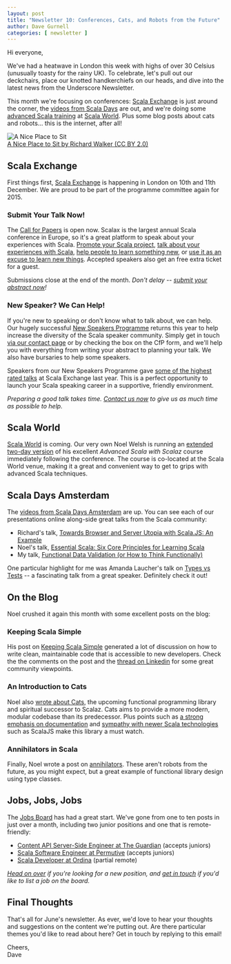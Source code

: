 ```yaml
---
layout: post
title: "Newsletter 10: Conferences, Cats, and Robots from the Future"
author: Dave Gurnell
categories: [ newsletter ]
---
```

Hi everyone,

We've had a heatwave in London this week with highs of over 30 Celsius (unusually toasty for the rainy UK). To celebrate, let's pull out our deckchairs, place our knotted handkerchiefs on our heads, and dive into the latest news from the Underscore Newsletter.

This month we're focusing on conferences: [Scala Exchange][scalax] is just around the corner, the [videos from Scala Days][scala-days-videos] are out, and we're doing some [advanced Scala training][scala-world-scalaz] at [Scala World][scala-world]. Plus some blog posts about cats and robots... this is the internet, after all!

<!-- break -->

<div class="captioned">
<img src="/images/blog/2015-07-03-newsletter10.jpg" alt="A Nice Place to Sit">
<div class="caption">
<a href="https://www.flickr.com/photos/richardwalkerphotography/8534271444">A Nice Place to Sit by Richard Walker (CC BY 2.0)</a>
</div>
</div>


## Scala Exchange

First things first, [Scala Exchange][scalax] is happening in London on 10th and 11th December. We are proud to be part of the programme committee again for 2015.

### Submit Your Talk Now!

The [Call for Papers][scalax-cfp] is open now. Scalax is the largest annual Scala conference in Europe, so it's a great platform to speak about your experiences with Scala. [Promote your Scala project][talk-paulo], [talk about your experiences with Scala][talk-gary], [help people to learn something new][talk-daveb], or [use it as an excuse to learn new things][talk-daveg]. Accepted speakers also get an free extra ticket for a guest.

Submissions close at the end of the month. *Don't delay -- [submit your abstract now][scalax-cfp]!*

### New Speaker? We Can Help!

If you're new to speaking or don't know what to talk about, we can help. Our hugely successful [New Speakers Programme][nsp-2015] returns this year to help increase the diversity of the Scala speaker community. Simply get in touch [via our contact page][contact] or by checking the box on the CfP form, and we'll help you with everything from writing your abstract to planning your talk. We also have bursaries to help some speakers.

Speakers from our New Speakers Programme gave [some of the highest rated talks][nsp-2014-roundup] at Scala Exchange last year. This is a perfect opportunity to launch your Scala speaking career in a supportive, friendly environment.

*Preparing a good talk takes time. [Contact us now][contact] to give us as much time as possible to help.*

## Scala World

[Scala World][scala-world] is coming. Our very own Noel Welsh is running an [extended two-day version][scala-world-scalaz] of his excellent *Advanced Scala with Scalaz* course immediately following the conference. The course is co-located at the Scala World venue, making it a great and convenient way to get to grips with advanced Scala techniques.

## Scala Days Amsterdam

The [videos from Scala Days Amsterdam][scala-days-videos] are up. You can see each of our presentations online along-side great talks from the Scala community:

 - Richard's talk, [Towards Browser and Server Utopia with Scala.JS: An Example][scala-days-richard]
 - Noel's talk, [Essential Scala: Six Core Principles for Learning Scala][scala-days-noel]
 - My talk, [Functional Data Validation (or How to Think Functionally)][scala-days-dave]

One particular highlight for me was Amanda Laucher's talk on [Types vs Tests][scala-days-amanda] -- a fascinating talk from a great speaker. Definitely check it out!

## On the Blog

Noel crushed it again this month with some excellent posts on the blog:

### Keeping Scala Simple

His post on [Keeping Scala Simple][keeping-scala-simple] generated a lot of discussion on how to write clean, maintainable code that is accessible to new developers. Check the the comments on the post and the [thread on Linkedin][keeping-scala-simple-linkedin] for some great community viewpoints.

### An Introduction to Cats

Noel also [wrote about Cats][cats], the upcoming functional programming library and spiritual successor to Scalaz. Cats aims to provide a more modern, modular codebase than its predecessor. Plus points such as [a strong emphasis on documentation][cats-docs] and [sympathy with newer Scala technologies][cats-scalajs] such as ScalaJS make this library a must watch.

### Annihilators in Scala

Finally, Noel wrote a post on [annihilators][annihilators]. These aren't robots from the future, as you might expect, but a great example of functional library design using type classes.

## Jobs, Jobs, Jobs

The [Jobs Board][jobs] has had a great start. We've gone from one to ten posts in just over a month, including two junior positions and one that is remote-friendly:

 - [Content API Server-Side Engineer at The Guardian][jobs-guardian] (accepts juniors)
 - [Scala Software Engineer at Permutive][jobs-permutive] (accepts juniors)
 - [Scala Developer at Ordina][jobs-ordina] (partial remote)

*[Head on over][jobs] if you're looking for a new position, and [get in touch][jobs-form] if you'd like to list a job on the board.*

## Final Thoughts

That's all for June's newsletter. As ever, we'd love to hear your thoughts and suggestions on the content we're putting out. Are there particular themes you'd like to read about here? Get in touch by replying to this email!

Cheers,<br/>
Dave

[scalax]: http://scala.exchange
[scalax-cfp]: https://docs.google.com/forms/d/1inNbh0rr--eNZeU36ZL9naoHVgleD3wPE7sEXD1UxJY/viewform

[talk-paulo]: https://skillsmatter.com/skillscasts/5850-minecraft-and-scala-creating-a-dsl-to-enable-kids-to-create-minecraft-mods
[talk-gary]: https://skillsmatter.com/skillscasts/5839-playing-with-scala-moving-children-into-scala-and-play-at-the-bbc
[talk-daveb]: https://skillsmatter.com/skillscasts/5838-shopping-around-with-crdts-at-whisk
[talk-daveg]: https://www.parleys.com/tutorial/53a7d2c4e4b0543940d9e542/chapter0/about

[scala-world]: http://scala.world
[scala-world-scalaz]: http://underscore.io/events/2015-09-23-advanced-scala.html

[scala-days-videos]: https://www.parleys.com/channel/scala-days-amsterdam-2015
[scala-days-noel]: https://www.parleys.com/tutorial/essential-scala-six-core-principles-learning-scala-1
[scala-days-richard]: https://www.parleys.com/tutorial/towards-browser-server-utopia-scala-js-example-using-crdts
[scala-days-dave]: https://www.parleys.com/tutorial/functional-data-validation-how-think-functionally
[scala-days-amanda]: https://www.parleys.com/tutorial/types-vs-tests-an-epic-battle

[nsp-2015]: http://underscore.io/blog/posts/2015/06/05/new-speakers-at-scala-exchange-2015.html
[nsp-2014-roundup]: http://underscore.io/blog/posts/2015/01/14/new-speakers-at-scala-exchange.html
[keeping-scala-simple]: http://underscore.io/blog/posts/2015/06/25/keeping-scala-simple.html
[keeping-scala-simple-linkedin]: https://www.linkedin.com/grp/post/746917-6019851122418741250
[cats]: http://underscore.io/blog/posts/2015/06/10/an-introduction-to-cats.html
[cats-docs]: http://non.github.io/cats/
[cats-scalajs]: https://github.com/non/cats/issues/18
[annihilators]: http://underscore.io/blog/posts/2015/07/02/annihilators-in-scala.html

[contact]: http://underscore.io/contact

[jobs]: http://underscore.io/jobs
[jobs-guardian]: http://underscore.io/jobs/2015-05-20-guardian-content-api
[jobs-permutive]: http://underscore.io/jobs/2015-06-18-permutive
[jobs-ordina]: http://underscore.io/jobs/2015-07-01-ordina-scala-developer
[jobs-form]: https://docs.google.com/forms/d/1zw5sKHCRllYDkGasUBZWRTJnB-PI43NzvExCfwYIoas/viewform
